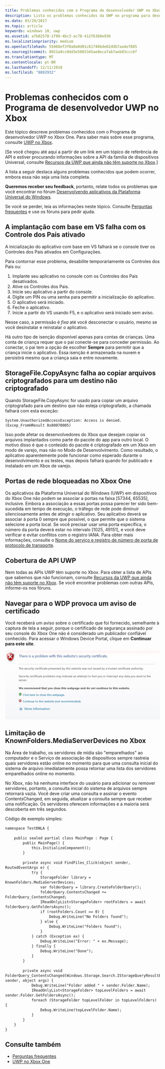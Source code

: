 ```yaml
---
title: Problemas conhecidos com o Programa de desenvolvedor UWP no Xbox
description: Lista os problemas conhecidos da UWP no programa para desenvolvedores do Xbox.
ms.date: 03/29/2017
ms.topic: article
keywords: windows 10, uwp
ms.assetid: a7b82570-1f99-4bc3-ac78-412f6360e936
ms.localizationpriority: medium
ms.openlocfilehash: 55068ef3f0a0a0d01c61746bde02ddb7aa4ef885
ms.sourcegitcommit: 8921a9cc0dd3e5665345ae8eca7ab7aeb83ccc6f
ms.translationtype: MT
ms.contentlocale: pt-BR
ms.lasthandoff: 12/11/2018
ms.locfileid: "8892932"
---
```

# <a name="known-issues-with-uwp-on-xbox-developer-program"></a>Problemas conhecidos com o Programa de desenvolvedor UWP no Xbox

Este tópico descreve problemas conhecidos com o Programa de desenvolvedor UWP no Xbox One. Para saber mais sobre esse programa, consulte [UWP no Xbox](index.md). 

\[Se você chegou até aqui a partir de um link em um tópico de referência de API e estiver procurando informações sobre a API da família de dispositivos Universal, consulte [Recursos da UWP que ainda não têm suporte no Xbox](http://go.microsoft.com/fwlink/?LinkID=760755).\]

A lista a seguir destaca alguns problemas conhecidos que podem ocorrer, embora essa não seja uma lista completa. 

**Queremos receber seu feedback**, portanto, relate todos os problemas que você encontrar no fórum [Desenvolvendo aplicativos da Plataforma Universal do Windows](https://social.msdn.microsoft.com/forums/windowsapps/home?forum=wpdevelop). 

Se você se perder, leia as informações neste tópico. Consulte [Perguntas frequentes](frequently-asked-questions.md) e use os fóruns para pedir ajuda.

 
## <a name="deploying-from-vs-fails-with-parental-controls-turned-on"></a>A implantação com base em VS falha com os Controle dos Pais ativado

A inicialização do aplicativo com base em VS falhará se o console tiver os Controles dos Pais ativados em Configurações.

Para contornar esse problema, desabilite temporariamente os Controles dos Pais ou:
1. Implante seu aplicativo no console com os Controles dos Pais desativados.
2. Ative os Controles dos Pais.
3. Inicie seu aplicativo a partir do console.
4. Digite um PIN ou uma senha para permitir a inicialização do aplicativo.
5. O aplicativo será iniciado.
6. Feche o aplicativo.
7. Inicie a partir do VS usando F5, e o aplicativo será iniciado sem aviso.

Nesse caso, a permissão é _fixa_ até você desconectar o usuário, mesmo se você desinstalar e reinstalar o aplicativo.
 
Há outro tipo de isenção disponível apenas para contas de crianças. Uma conta de criança requer que o pai conecte-se para conceder permissão. Ao conectar, o pai tem a opção de escolher **Sempre** para permitir que a criança inicie o aplicativo. Essa isenção é armazenada na nuvem e persistirá mesmo que a criança saia e entre novamente.

## <a name="storagefilecopyasync-fails-to-copy-encrypted-files-to-unencrypted-destination"></a>StorageFile.CopyAsync falha ao copiar arquivos criptografados para um destino não criptografado 

Quando StorageFile.CopyAsync for usado para copiar um arquivo criptografado para um destino que não esteja criptografado, a chamada falhará com esta exceção:

```
System.UnauthorizedAccessException: Access is denied. (Excep_FromHResult 0x80070005)
```

Isso pode afetar os desenvolvedores do Xbox que desejam copiar os arquivos implantados como parte do pacote do app para outro local. O motivo disso é que o conteúdo do pacote é criptografado em um Xbox em modo de varejo, mas não no Modo de Desenvolvimento. Como resultado, o aplicativo aparentemente pode funcionar como esperado durante o desenvolvimento e os testes, mas depois falhará quando for publicado e instalado em um Xbox de varejo.
 

## <a name="blocked-networking-ports-on-xbox-one"></a>Portas de rede bloqueadas no Xbox One

Os aplicativos da Plataforma Universal do Windows (UWP) em dispositivos do Xbox One não podem se associar a portas na faixa [57344, 65535], inclusive. Embora a associação a essas portas possa parecer ter sido bem-sucedida em tempo de execução, o tráfego de rede pode diminuir silenciosamente antes de atingir o aplicativo. Seu aplicativo deverá se associar à porta 0 sempre que possível, o que permite que o sistema selecione a porta local. Se você precisar usar uma porta específica, o número da porta deverá estar no intervalo [1025, 49151], e você deve verificar e evitar conflitos com o registro IANA. Para obter mais informações, consulte o [Nome do serviço e registro de número de porta de protocolo de transporte](http://www.iana.org/assignments/service-names-port-numbers/service-names-port-numbers.xhtml).

## <a name="uwp-api-coverage"></a>Cobertura de API UWP

Nem todas as APIs UWP têm suporte no Xbox. Para obter a lista de APIs que sabemos que não funcionam, consulte [Recursos da UWP que ainda não têm suporte no Xbox](http://go.microsoft.com/fwlink/p/?LinkId=760755). Se você encontrar problemas com outras APIs, informe-os nos fóruns. 


## <a name="navigating-to-wdp-causes-a-certificate-warning"></a>Navegar para o WDP provoca um aviso de certificado

Você receberá um aviso sobre o certificado que foi fornecido, semelhante à captura de tela a seguir, porque o certificado de segurança assinado por seu console do Xbox One não é considerado um publicador confiável conhecido. Para acessar o Windows Device Portal, clique em **Continuar para este site**.

![Aviso de certificado de segurança do site](images/security_cert_warning.jpg)


## <a name="knownfoldersmediaserverdevices-caveat-on-xbox"></a>Limitação de KnownFolders.MediaServerDevices no Xbox

Na Área de trabalho, os servidores de mídia são "emparelhados" ao computador e o Serviço de associação de dispositivos sempre rastreia quais servidores estão online no momento para que uma consulta inicial do sistema de arquivo imediatamente possa retornar uma lista dos servidores emparelhados online no momento.

No Xbox, não há nenhuma interface do usuário para adicionar ou remover servidores, portanto, a consulta inicial do sistema de arquivos sempre retornará vazia. Você deve criar uma consulta e assinar o evento ContentsChanged, em seguida, atualizar a consulta sempre que receber uma notificação. Os servidores oferecem informações e a maioria será descoberta em três segundos.

Código de exemplo simples:

```
namespace TestDNLA {

    public sealed partial class MainPage : Page {
        public MainPage() {
            this.InitializeComponent();
        }

        private async void FindFiles_Click(object sender, RoutedEventArgs e) {
            try {
                StorageFolder library = KnownFolders.MediaServerDevices;
                var folderQuery = library.CreateFolderQuery();
                folderQuery.ContentsChanged += FolderQuery_ContentsChanged;
                IReadOnlyList<StorageFolder> rootFolders = await folderQuery.GetFoldersAsync();
                if (rootFolders.Count == 0) {
                    Debug.WriteLine("No Folders found");
                } else {
                    Debug.WriteLine("Folders found");
                }
            } catch (Exception ex) {
                Debug.WriteLine("Error: " + ex.Message);
            } finally {
                Debug.WriteLine("Done");
            }
        }

        private async void FolderQuery_ContentsChanged(Windows.Storage.Search.IStorageQueryResultBase sender, object args) {
            Debug.WriteLine("Folder added " + sender.Folder.Name);
            IReadOnlyList<StorageFolder> topLevelFolders = await sender.Folder.GetFoldersAsync();
            foreach (StorageFolder topLevelFolder in topLevelFolders) {
                Debug.WriteLine(topLevelFolder.Name);
            }
        }
    }
}
```

## <a name="see-also"></a>Consulte também
- [Perguntas frequentes](frequently-asked-questions.md)
- [UWP no Xbox One](index.md)
